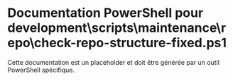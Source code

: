 # Documentation PowerShell pour development\scripts\maintenance\repo\check-repo-structure-fixed.ps1

Cette documentation est un placeholder et doit être générée par un outil PowerShell spécifique.
